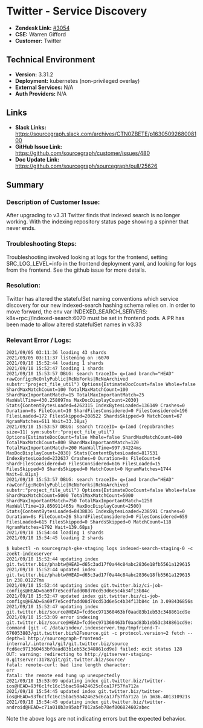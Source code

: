 # Twitter - Service Discovery

- **Zendesk Link:** [#3054](https://sourcegraph.zendesk.com/agent/tickets/3054)
- **CSE:** Warren Gifford
- **Customer:** Twitter <!-- Redact if this contains personally identifying information -->

<!-- Data populated from integration, speak to Ben Gordon or Michael Bali if not working -->
<!-- During Internal team trial, fill missing data manually (we are waiting for all data to sync) -->

## Technical Environment

- **Version:** 3.31.2​
- **Deployment:** kubernetes (non-privileged overlay)
- **External Services:** N/A
- **Auth Providers:** N/A

## Links

<!-- Data for CSE manual entry -->

- **Slack Links:** https://sourcegraph.slack.com/archives/CTN0ZBETE/p1630509268008100
- **GitHub Issue Link:** https://github.com/sourcegraph/customer/issues/480
- **Doc Update Link:** https://github.com/sourcegraph/sourcegraph/pull/25626

## Summary

### Description of Customer Issue:

After upgrading to v3.31 Twitter finds that indexed search is no longer working. With the indexing repository status page showing a spinner that never ends.

### Troubleshooting Steps:

Troubleshooting involved looking at logs for the frontend, setting SRC_LOG_LEVEL=info in the frontend deployment yaml, and looking for logs from the frontend. See the github issue for more details.

### Resolution:

Twitter has altered the statefulSet naming conventions which service discovery for our new indexed-search hashing schema relies on. In order to move forward, the env var INDEXED_SEARCH_SERVERS: k8s+rpc://indexed-search:6070 must be set in frontend pods. A PR has been made to allow altered statefulSet names in v3.33

### Relevant Error / Logs:

<!-- Please redact keys, tokens, and personal identifying information -->

```
2021/09/05 03:11:36 loading 43 shards
2021/09/05 03:11:37 listening on :6070
2021/09/10 15:52:44 loading 1 shards
2021/09/10 15:52:47 loading 1 shards
2021/09/10 15:53:57 DBUG: search traceID= q=(and branch="HEAD" rawConfig:RcOnlyPublic|RcNoForks|RcNoArchived substr:"project_file_util") Options{EstimateDocCount=false Whole=false ShardMaxMatchCount=100 TotalMaxMatchCount=100 ShardMaxImportantMatch=15 TotalMaxImportantMatch=25 MaxWallTime=430.258097ms MaxDocDisplayCount=2030} Stats{ContentBytesLoaded=4262315 IndexBytesLoaded=136149 Crashes=0 Duration=0s FileCount=10 ShardFilesConsidered=0 FilesConsidered=196 FilesLoaded=172 FilesSkipped=208522 ShardsSkipped=9 MatchCount=67 NgramMatches=611 Wait=33.38µs}
2021/09/10 15:53:57 DBUG: search traceID= q=(and (repobranches size=11) sym:substr:"project_file_util") Options{EstimateDocCount=false Whole=false ShardMaxMatchCount=800 TotalMaxMatchCount=800 ShardMaxImportantMatch=120 TotalMaxImportantMatch=200 MaxWallTime=997.94224ms MaxDocDisplayCount=2030} Stats{ContentBytesLoaded=817531 IndexBytesLoaded=232637 Crashes=0 Duration=0s FileCount=0 ShardFilesConsidered=0 FilesConsidered=616 FilesLoaded=15 FilesSkipped=0 ShardsSkipped=0 MatchCount=0 NgramMatches=1744 Wait=8.81µs}
2021/09/10 15:53:57 DBUG: search traceID= q=(and branch="HEAD" rawConfig:RcOnlyPublic|RcNoForks|RcNoArchived substr:"project_file_util") Options{EstimateDocCount=false Whole=false ShardMaxMatchCount=5000 TotalMaxMatchCount=5000 ShardMaxImportantMatch=750 TotalMaxImportantMatch=1250 MaxWallTime=19.850911465s MaxDocDisplayCount=2500} Stats{ContentBytesLoaded=8438836 IndexBytesLoaded=238591 Crashes=0 Duration=0s FileCount=26 ShardFilesConsidered=0 FilesConsidered=659 FilesLoaded=615 FilesSkipped=0 ShardsSkipped=0 MatchCount=118 NgramMatches=1792 Wait=139.68µs}
2021/09/10 15:54:44 loading 1 shards
2021/09/10 15:54:45 loading 2 shards
```

```
$ kubectl -n sourcegraph-gke-staging logs indexed-search-staging-0 -c zoekt-indexserver
2021/09/10 15:52:44 updating index git.twitter.biz/phabtw@HEAD=d65c3ad17f0a44c84abc2836e18fb5561a129615
2021/09/10 15:52:44 updated index git.twitter.biz/phabtw@HEAD=d65c3ad17f0a44c84abc2836e18fb5561a129615 in 238.01227ms
2021/09/10 15:52:44 updating index git.twitter.biz/ci-job-configs@HEAD=6a69f7e5cedfadd08d70cd53d6e5c4b34f13b84c
2021/09/10 15:52:47 updated index git.twitter.biz/ci-job-configs@HEAD=6a69f7e5cedfadd08d70cd53d6e5c4b34f13b84c in 3.098436856s
2021/09/10 15:52:47 updating index git.twitter.biz/source@HEAD=fcd6ec971360463bf0aad83b1eb53c348861cd9e
2021/09/10 15:53:09 error indexing git.twitter.biz/source@HEAD=fcd6ec971360463bf0aad83b1eb53c348861cd9e: command [git -C /data/index/.indexserver.tmp/tmpfriend-7-676053883/git.twitter.biz%2Fsource.git -c protocol.version=2 fetch --depth=1 http://sourcegraph-frontend-internal/.internal/git/git.twitter.biz/source fcd6ec971360463bf0aad83b1eb53c348861cd9e] failed: exit status 128
OUT: warning: redirecting to http://gitserver-staging-0.gitserver:3178/git/git.twitter.biz/source/
fatal: remote-curl: bad line length character:
err
fatal: the remote end hung up unexpectedly
2021/09/10 15:53:09 updating index git.twitter.biz/twitter-ios@HEAD=93f6c1fc16c15bac59a424625c6ca17f57fa712a
2021/09/10 15:54:45 updated index git.twitter.biz/twitter-ios@HEAD=93f6c1fc16c15bac59a424625c6ca17f57fa712a in 1m36.401310921s
2021/09/10 15:54:45 updating index git.twitter.biz/twitter-android@HEAD=c71a010b3a95abf7012a5eb78ef806824602abec
```

Note the above logs are not indicating errors but the expected behavior.

<!-- Once complete, upload a copy to https://github.com/sourcegraph/support-tools-internal/tree/main/resolved-tickets as a .md file -->
<!-- Name the file 3054.md -->

